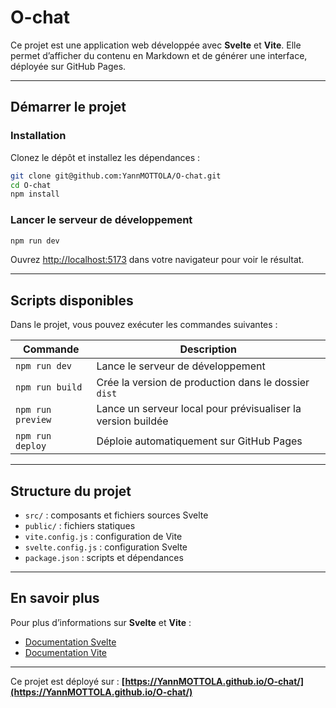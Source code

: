 
# O-chat

Ce projet est une application web développée avec **Svelte** et **Vite**.
Elle permet d’afficher du contenu en Markdown et de générer une interface, déployée sur GitHub Pages.

---

## Démarrer le projet

### Installation

Clonez le dépôt et installez les dépendances :

```bash
git clone git@github.com:YannMOTTOLA/O-chat.git
cd O-chat
npm install
```

### Lancer le serveur de développement

```bash
npm run dev
```

Ouvrez [http://localhost:5173](http://localhost:5173) dans votre navigateur pour voir le résultat.

---

## Scripts disponibles

Dans le projet, vous pouvez exécuter les commandes suivantes :

| Commande          | Description                                                  |
| ----------------- | ------------------------------------------------------------ |
| `npm run dev`     | Lance le serveur de développement                            |
| `npm run build`   | Crée la version de production dans le dossier `dist`         |
| `npm run preview` | Lance un serveur local pour prévisualiser la version buildée |
| `npm run deploy`  | Déploie automatiquement sur GitHub Pages                     |

---

## Structure du projet

* `src/` : composants et fichiers sources Svelte
* `public/` : fichiers statiques
* `vite.config.js` : configuration de Vite
* `svelte.config.js` : configuration Svelte
* `package.json` : scripts et dépendances

---

## En savoir plus

Pour plus d’informations sur **Svelte** et **Vite** :

* [Documentation Svelte](https://svelte.dev/docs)
* [Documentation Vite](https://vitejs.dev/guide/)

---

Ce projet est déployé sur :
**[https://YannMOTTOLA.github.io/O-chat/](https://YannMOTTOLA.github.io/O-chat/)**


